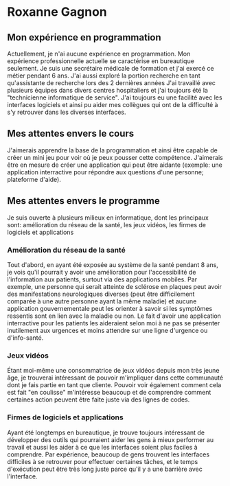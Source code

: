 # Roxanne Gagnon
## Mon expérience en programmation
Actuellement, je n'ai aucune expérience en programmation. Mon expérience professionnelle actuelle se caractérise en bureautique seulement. Je suis une secrétaire médicale de formation et j'ai exercé ce métier pendant 6 ans. J'ai aussi exploré la portion recherche en tant qu'assistante de recherche lors des 2 dernières années J'ai travaillé avec plusieurs équipes dans divers centres hospitaliers et j'ai toujours été la "technicienne informatique de service". J'ai toujours eu une facilité avec les interfaces logiciels et ainsi pu aider mes collègues qui ont de la difficulté à s'y retrouver dans les diverses interfaces.
## Mes attentes envers le cours
J'aimerais apprendre la base de la programmation et ainsi être capable de créer un mini jeu pour voir où je peux pousser cette compétence. J'aimerais être en mesure de créer une application qui peut être aidante (exemple: une application interractive pour répondre aux questions d'une personne; plateforme d'aide). 
## Mes attentes envers le programme
Je suis ouverte à plusieurs milieux en informatique, dont les principaux sont: amélioration du réseau de la santé, les jeux vidéos, les firmes de logiciels et applications
### Amélioration du réseau de la santé
Tout d'abord, en ayant été exposée au système de la santé pendant 8 ans, je vois qu'il pourrait y avoir une amélioration pour l'accessibilité de l'information aux patients, surtout via des applications mobiles. Par exemple, une personne qui serait atteinte de sclérose en plaques peut avoir des manifestations neurologiques diverses (peut être difficilement comparée à une autre personne ayant la même maladie) et aucune application gouvernementale peut les orienter à savoir si les symptômes ressentis sont en lien avec la maladie ou non. Le fait d'avoir une application interractive pour les patients les aideraient selon moi à ne pas se présenter inutilement aux urgences et moins attendre sur une ligne d'urgence ou d'info-santé.
### Jeux vidéos
Étant moi-même une consommatrice de jeux vidéos depuis mon très jeune âge, je trouverai intéressant de pouvoir m'impliquer dans cette communauté dont je fais partie en tant que cliente. Pouvoir voir également comment cela est fait "en coulisse" m'intéresse beaucoup et de comprendre comment certaines action peuvent être faite juste via des lignes de codes. 
### Firmes de logiciels et applications
Ayant été longtemps en bureautique, je trouve toujours intéressant de développer des outils qui pourraient aider les gens à mieux performer au travail et aussi les aider à ce que les interfaces soient plus faciles à comprendre. Par expérience, beaucoup de gens trouvent les interfaces difficiles à se retrouver pour effectuer certaines tâches, et le temps d'exécution peut être très long juste parce qu'il y a une barrière avec l'interface. 